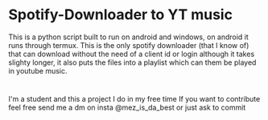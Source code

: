# Spotify-Downloader to YT music
This is a python script built to run on android and windows, on android it runs through termux.
This is the only spotify downloader (that I know of) that can download without the need of a client id or login although it takes slighty longer, it also puts the files into a playlist which can them be played in youtube music.
#
I'm a student and this a project I do in my free time
If you want to contribute feel free send me a dm on insta @mez_is_da_best or just ask to commit

